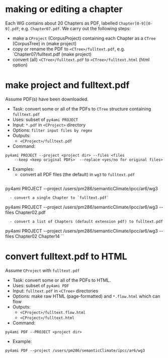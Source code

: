 # making or editing a chapter

Each WG contains about 20 Chapters as PDF, labelled `Chapter[0-9][0-9].pdf`; e.g. `Chapter07.pdf`.
We carry out the following steps:
* make a `CProject` (CorpusProject) containing each Chapter as a `CTree` (CorpusTree) in (make project)
* copy or rename the PDF to `<CTree>/fulltext.pdf`, e.g. `Chapter07/fulltext.pdf (make project)
* convert (all) `<CTree>/fulltext.pdf` to `<CTree>/fulltext.html`  (html option)

# make project and fulltext.pdf
Assume PDF(s) have been downloaded.
* Task: convert some or all of the PDFs  to `CTree` structure containing `fulltext.pdf`
* Uses: subset of `py4ami PROJECT` 
* Input: `*.pdf` in `<CProject>` directory
* Options: `filter input files by regex`
* Outputs:
  - `<CProject>/fulltext.pdf`
* Command: 
```buildoutcfg
py4ami PROJECT --project <project dir> --files <files 
    --keep <keep original PDFs>  --replace <yes/no for original files>
```
* Examples:
  - convert all PDF files (the default) in `wg3` to `fulltext.pdf`
  ```buildoutcfg
py4ami PROJECT --project /users/pm286/semanticClimate/ipcc/ar6/wg3
```
  - convert a single Chapter to `fulltext.pdf`
  ```
py4ami PROJECT --project /users/pm286/semanticClimate/ipcc/ar6/wg3 --files Chapter02.pdf
```
  - convert a list of Chapters (default extension pdf) to fulltext.pdf
```
py4ami PROJECT --project /users/pm286/semanticClimate/ipcc/ar6/wg3 --files Chapter02 Chapter14
``
  
# convert fulltext.pdf to HTML

Assume `CProject` with `fulltext.pdf` 
* Task: convert some or all of the PDFs to HTML. 
* Uses: subset of `py4ami PDF` 
* Input: `fulltext.pdf` in `<CTree>` directories
* Options: make raw HTML (page-formatted) and `*.flow.html` which can flow
* Outputs:
  - `<CProject>/fulltext.flow.html`
  - `<CProject>/fulltext.html`
* Command: 
```buildoutcfg
py4ami PDF --PROJECT <project dir> 
```
* Example:
```buildoutcfg
py4ami PDF --project /users/pm286/semanticClimate/ipcc/ar6/wg3
```
